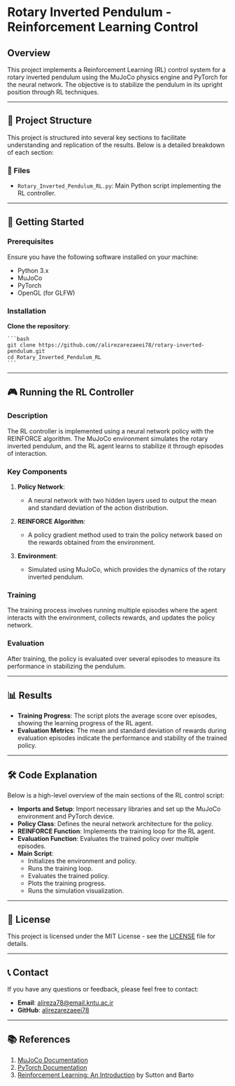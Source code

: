 # Rotary Inverted Pendulum - Reinforcement Learning Control

## Overview

This project implements a Reinforcement Learning (RL) control system for a rotary inverted pendulum using the MuJoCo physics engine and PyTorch for the neural network. The objective is to stabilize the pendulum in its upright position through RL techniques.

---

## 📘 Project Structure

This project is structured into several key sections to facilitate understanding and replication of the results. Below is a detailed breakdown of each section:

### 📂 Files

- `Rotary_Inverted_Pendulum_RL.py`: Main Python script implementing the RL controller.

---

## 🚀 Getting Started

### Prerequisites

Ensure you have the following software installed on your machine:

- Python 3.x
- MuJoCo
- PyTorch
- OpenGL (for GLFW)

### Installation

 **Clone the repository**:

    ```bash
    git clone https://github.com//alirezarezaeei78/rotary-inverted-pendulum.git
    cd Rotary_Inverted_Pendulum_RL
    ```


---

## 🎮 Running the RL Controller

### Description

The RL controller is implemented using a neural network policy with the REINFORCE algorithm. The MuJoCo environment simulates the rotary inverted pendulum, and the RL agent learns to stabilize it through episodes of interaction.

### Key Components

1. **Policy Network**: 
    - A neural network with two hidden layers used to output the mean and standard deviation of the action distribution.

2. **REINFORCE Algorithm**:
    - A policy gradient method used to train the policy network based on the rewards obtained from the environment.

3. **Environment**:
    - Simulated using MuJoCo, which provides the dynamics of the rotary inverted pendulum.

### Training

The training process involves running multiple episodes where the agent interacts with the environment, collects rewards, and updates the policy network.

### Evaluation

After training, the policy is evaluated over several episodes to measure its performance in stabilizing the pendulum.

---

## 📊 Results

- **Training Progress**: The script plots the average score over episodes, showing the learning progress of the RL agent.
- **Evaluation Metrics**: The mean and standard deviation of rewards during evaluation episodes indicate the performance and stability of the trained policy.

---

## 🛠️ Code Explanation

Below is a high-level overview of the main sections of the RL control script:

- **Imports and Setup**: Import necessary libraries and set up the MuJoCo environment and PyTorch device.
- **Policy Class**: Defines the neural network architecture for the policy.
- **REINFORCE Function**: Implements the training loop for the RL agent.
- **Evaluation Function**: Evaluates the trained policy over multiple episodes.
- **Main Script**:
    - Initializes the environment and policy.
    - Runs the training loop.
    - Evaluates the trained policy.
    - Plots the training progress.
    - Runs the simulation visualization.

---

## 📄 License

This project is licensed under the MIT License - see the [LICENSE](LICENSE) file for details.

---

## 📞 Contact

If you have any questions or feedback, please feel free to contact:

- **Email**: alireza78@email.kntu.ac.ir
- **GitHub**: [alirezarezaeei78](https://github.com/alirezarezaeei78)

---

## 📚 References

1. [MuJoCo Documentation](https://mujoco.readthedocs.io/)
2. [PyTorch Documentation](https://pytorch.org/docs/stable/index.html)
3. [Reinforcement Learning: An Introduction](http://incompleteideas.net/book/RLbook2018.pdf) by Sutton and Barto

